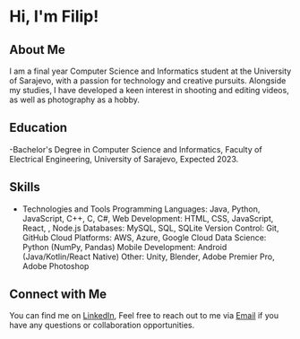 # Hi, I'm Filip!

## About Me
I am a final year Computer Science and Informatics student at the University of Sarajevo, with a passion for technology and creative pursuits. Alongside my studies, I have developed a keen interest in shooting and editing videos, as well as photography as a hobby.

## Education
-Bachelor's Degree in Computer Science and Informatics, Faculty of Electrical Engineering, University of Sarajevo, Expected 2023.


## Skills
- Technologies and Tools
  Programming Languages: Java, Python, JavaScript, C++, C, C#, 
  Web Development: HTML, CSS, JavaScript, React, , Node.js
  Databases: MySQL, SQL, SQLite
  Version Control: Git, GitHub
  Cloud Platforms: AWS, Azure, Google Cloud
  Data Science: Python (NumPy, Pandas)
  Mobile Development: Android (Java/Kotlin/React Native)
  Other: Unity, Blender, Adobe Premier Pro, Adobe Photoshop


## Connect with Me
You can find me on [LinkedIn](https://www.linkedin.com/in/fmaric1/),
Feel free to reach out to me via [Email](fmaric1@etf.unsa.ba) if you have any questions or collaboration opportunities.

